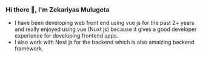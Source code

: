 ### Hi there 👋, I'm Zekariyas Mulugeta

- I have been developing web front end using vue js for the past 2+ years and really enjoyed using vue (Nuxt js) because it gives a good developer experience for developing frontend apps. 
- I also work with Nest js for the backend which is also amaizing backend framework.

<!--
**ZackNew/ZackNew** is a ✨ _special_ ✨ repository because its `README.md` (this file) appears on your GitHub profile.

Here are some ideas to get you started:

- 🔭 I’m currently working on ...
- 🌱 I’m currently learning ...
- 👯 I’m looking to collaborate on ...
- 🤔 I’m looking for help with ...
- 💬 Ask me about ...
- 📫 How to reach me: ...
- 😄 Pronouns: ...
- ⚡ Fun fact: ...
-->
